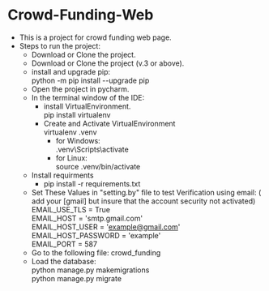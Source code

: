 # Crowd-Funding-Web
- This is a project for crowd funding web page.  
- Steps to run the project:  
	- Download or Clone the project.  
	- Download or Clone the project (v.3 or above).  
	- install and upgrade pip:  
		python -m pip install --upgrade pip  
	- Open the project in pycharm.  
	- In the terminal window of the IDE:  
		- install VirtualEnvironment.  
			pip install virtualenv  
		- Create and Activate VirtualEnvironment  
			virtualenv .venv  
			- for Windows:  
				.venv\Scripts\activate  
			- for Linux:  
				source .venv/bin/activate  
	- Install requirments  
		- pip install -r requirements.txt  
	- Set These Values in "setting.by" file to test Verification using email: ( add your [gmail] but insure that the account security not activated)  
		EMAIL_USE_TLS = True  
		EMAIL_HOST = 'smtp.gmail.com'  
		EMAIL_HOST_USER = 'example@gmail.com'  
		EMAIL_HOST_PASSWORD = 'example'  
		EMAIL_PORT = 587  
	- Go to the following file: crowd_funding  
	- Load the database:  
		python manage.py makemigrations  
		python manage.py migrate  
